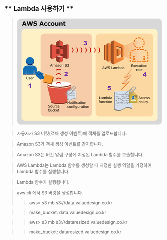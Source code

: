 ** Lambda 사용하기 ** 
-----

> ![메뉴](https://github.com/dockerdongjin/aws-network-examples/blob/master/case14/images/img00.png)

> 사용자가 S3 버킷(객체 생성 이벤트)에 객체를 업로드합니다.

> Amazon S3가 객체 생성 이벤트를 감지합니다.

> Amazon S3는 버킷 알림 구성에 지정된 Lambda 함수를 호출합니다.

> AWS Lambda는 Lambda 함수를 생성할 때 지정한 실행 역할을 가정하여 Lambda 함수를 실행합니다.

> Lambda 함수가 실행됩니다.



> aws cli 에서 S3 버킷을 생성합니다.
>> aws> s3 mb s3://data.valuedesign.co.kr

>> make_bucket: data.valuedesign.co.kr

>> aws> s3 mb s3://dataresized.valuedesign.co.kr

>> make_bucket: dataresized.valuedesign.co.kr



